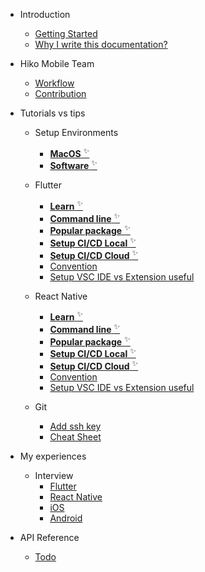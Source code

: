 - Introduction

  - [Getting Started](gettingstarted.md)
  - [Why I write this documentation?](whyusedoc.md)

- Hiko Mobile Team

  - [Workflow](hikoworkflow.md)
  - [Contribution](contribution.md)

- Tutorials vs tips

  - Setup Environments
    - [**MacOS** <sup>✨</sup>](todo.md)
    - [**Software** <sup>✨</sup>](todo.md)

  - Flutter
    - [**Learn** <sup>✨</sup>](todo.md)
    - [**Command line** <sup>✨</sup>](todo.md)
    - [**Popular package** <sup>✨</sup>](todo.md)
    - [**Setup CI/CD Local** <sup>✨</sup>](todo.md)
    - [**Setup CI/CD Cloud** <sup>✨</sup>](todo.md)
    - [Convention](todo.md)
    - [Setup VSC IDE vs Extension useful](todo.md)
  - React Native
    - [**Learn** <sup>✨</sup>](todo.md)
    - [**Command line** <sup>✨</sup>](todo.md)
    - [**Popular package** <sup>✨</sup>](todo.md)
    - [**Setup CI/CD Local** <sup>✨</sup>](todo.md)
    - [**Setup CI/CD Cloud** <sup>✨</sup>](todo.md)
    - [Convention](todo.md)
    - [Setup VSC IDE vs Extension useful](todo.md)
  - Git
    - [Add ssh key](todo.md)
    - [Cheat Sheet](todo.md)

- My experiences
  - Interview
    - [Flutter](todo.md)
    - [React Native](todo.md)
    - [iOS](todo.md)
    - [Android](todo.md)

- API Reference
  - [Todo](todo.md)
